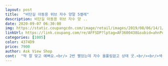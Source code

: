 ```yaml
---
layout: post 
title:  "비단길 아동용 위브 자수 양말 5켤레" 
description: 비단길 아동용 위브 자수 양 ..
date: 2020-09-07 06:30:00 
img: https://static.coupangcdn.com/image/retail/images/2019/08/06/14/1/6c8d37d9-f709-48b8-845a-df4d862e0f1a.jpg 
linkUrl: https://link.coupang.com/re/AFFSDP?lptag=AF3600438&subid=ahnPublicAsk&pageKey=275748033&itemId=872723753&vendorItemId=5204332643&traceid=V0-113-dc4eb136477649e7 
categories: [1005] 
color: 4374D9 
price: 7900 
author: Ask View Shop 
cont:  "딱 잘 맞고 예뻐요.<br/> 2번 빨았는데 자수 올풀림없고 상태 굿.<br/><br/>색상 시원하고 남아들 옷에 맞게 신기기 좋은 색상들로 구성되어 있습니다.<br/><br/>큰아이 어린이집 생일파티때 친구들 줄 선물용으로 구입했구요.<br/> 요 디자인은 남자친구들 용이예요.<br/> 크리스마스 시즌이라 크리스마스 용으로 구입할까하다가 그때뿐 못 신는것보단 두루두루 신을 수 있는 심플한 디자인으로 구입해보았네요.<br/> 재질이나 디자인은 만족을 하는데, 맨앞에 양말이 더 길어보이는건 저만 그런가요?어쨌든 열심히 포장했는데 아이들 맘에 들었으면 좋겠네요!<br/>키 102cm, 발 160(아디다스 슈퍼스타360 JP155)<br/>패기지도 중국어가 많이 써있긴 하지만 나름 깔끔하게 지퍼백에 들어서 와요.<br/><br/>" 
---
```

